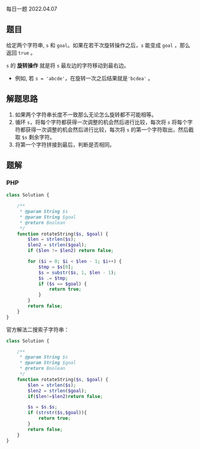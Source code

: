 每日一题 2022.04.07

## 题目

给定两个字符串, `s` 和 `goal`。如果在若干次旋转操作之后，`s` 能变成 `goal` ，那么返回 `true` 。

`s` 的 **旋转操作** 就是将 `s` 最左边的字符移动到最右边。 

- 例如, 若 `s = 'abcde'`，在旋转一次之后结果就是`'bcdea'` 。

## 解题思路

1. 如果两个字符串长度不一致那么无论怎么旋转都不可能相等。
2. 循环 `s`，将每个字符都获得一次调整的机会然后进行比较，每次将 `s` 将每个字符都获得一次调整的机会然后进行比较，每次将 `s` 的第一个字符取出，然后截取 `$s` 剩余字符。
3. 将第一个字符拼接到最后，判断是否相同。

## 题解

### PHP

```PHP
class Solution {

    /**
     * @param String $s
     * @param String $goal
     * @return Boolean
     */
    function rotateString($s, $goal) {
        $len = strlen($s);
        $len2 = strlen($goal);
        if ($len != $len2) return false;

        for ($i = 0; $i < $len - 1; $i++) {
            $tmp = $s[0];
            $s = substr($s, 1, $len - 1);
            $s .= $tmp;
            if ($s == $goal) {
                return true;
            }
        }
        return false;
    }
}
```

官方解法二搜索子字符串：

```PHP
class Solution {

    /**
     * @param String $s
     * @param String $goal
     * @return Boolean
     */
    function rotateString($s, $goal) {
        $len = strlen($s);
        $len2 = strlen($goal);
        if($len!=$len2)return false;

        $s = $s.$s;
        if (strstr($s,$goal)){
            return true;
        }
        return false;
    }
}
```

